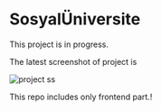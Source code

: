 # SosyalÜniversite

This project is in progress.

The latest screenshot of project is

![project ss](https://i.hizliresim.com/babsizq.jpg)

This repo includes only frontend part.!

